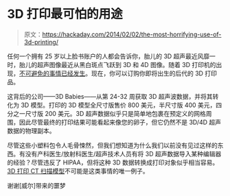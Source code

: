 # 3D 打印最可怕的用途

> 原文：<https://hackaday.com/2014/02/02/the-most-horrifying-use-of-3d-printing/>

任何一个拥有 25 岁以上脸书账户的人都会告诉你，胎儿的 3D 超声最近风靡一时，胎儿的超声图像最近从黑白斑点飞跃到 3D 和 4D 图像。随着 3D 打印机的出现，[不可避免的事情已经发生](http://3d-babies.com/)。现在，你可以订购你即将出生的后代的 3D 打印品。

这背后的公司——3D Babies——从第 24-32 周获取 3D 超声波数据，并将其转化为 3D 模型。打印的 3D 模型全尺寸版售价 800 美元，半尺寸版 400 美元，四分之一尺寸版 200 美元。3D 超声数据似乎只是简单地包裹在预定义的网格周围，因此尽管最终的打印结果可能看起来像您的卵子，但它仍然不是 3D/4D 超声数据的物理副本。

尽管这些小塑料包令人毛骨悚然，但我们想知道为什么我们以前没有见过这样的东西。有没有产科医生/放射科医生/超声技术人员有将 3D 超声数据导入某种编辑器的经验？尽管违反了 HIPAA，但将这种 3D 数据转换成打印对象似乎相当容易。 [3D 打印 CT 扫描模型](http://hackaday.com/2013/12/19/from-ct-scans-to-3d-prints/)不可能是这类事情的唯一例子。

谢谢[威尔]带来的噩梦